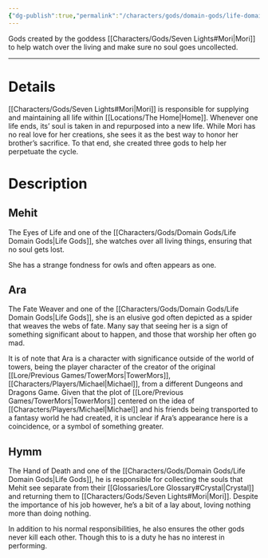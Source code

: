 ```yaml
---
{"dg-publish":true,"permalink":"/characters/gods/domain-gods/life-domain-gods/","tags":["Character/God"]}
---
```


Gods created by the goddess [[Characters/Gods/Seven Lights#Mori\|Mori]] to help watch over the living and make sure no soul goes uncollected.
- - -
# Details
[[Characters/Gods/Seven Lights#Mori\|Mori]] is responsible for supplying and maintaining all life within [[Locations/The Home\|Home]]. Whenever one life ends, its’ soul is taken in and repurposed into a new life. While Mori has no real love for her creations, she sees it as the best way to honor her brother’s sacrifice. To that end, she created three gods to help her perpetuate the cycle.

# Description

## Mehit
The Eyes of Life and one of the [[Characters/Gods/Domain Gods/Life Domain Gods\|Life Gods]], she watches over all living things, ensuring that no soul gets lost.

She has a strange fondness for owls and often appears as one.

## Ara
The Fate Weaver and one of the [[Characters/Gods/Domain Gods/Life Domain Gods\|Life Gods]], she is an elusive god often depicted as a spider that weaves the webs of fate. Many say that seeing her is a sign of something significant about to happen, and those that worship her often go mad.

It is of note that Ara is a character with significance outside of the world of towers, being the player character of the creator of the original [[Lore/Previous Games/TowerMors\|TowerMors]], [[Characters/Players/Michael\|Michael]], from a different Dungeons and Dragons Game. Given that the plot of [[Lore/Previous Games/TowerMors\|TowerMors]] centered on the idea of [[Characters/Players/Michael\|Michael]] and his friends being transported to a fantasy world he had created, it is unclear if Ara’s appearance here is a coincidence, or a symbol of something greater.

## Hymm
The Hand of Death and one of the [[Characters/Gods/Domain Gods/Life Domain Gods\|Life Gods]], he is responsible for collecting the souls that Mehit see separate from their [[Glossaries/Lore Glossary#Crystal\|Crystal]] and returning them to [[Characters/Gods/Seven Lights#Mori\|Mori]]. Despite the importance of his job however, he’s a bit of a lay about, loving nothing more than doing nothing.

In addition to his normal responsibilities, he also ensures the other gods never kill each other. Though this to is a duty he has no interest in performing.